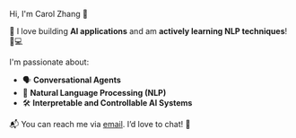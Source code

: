 Hi, I'm Carol Zhang 👋

🎉 I love building **AI applications** and am **actively learning NLP techniques**! 🧠💻  

I'm passionate about:

- 🗣️ **Conversational Agents**
- 🤖 **Natural Language Processing (NLP)**  
- 🛠️ **Interpretable and Controllable AI Systems**  

📬 You can reach me via [email](mailto:qiz065@ucsd.edu). I’d love to chat! 💌  
 
